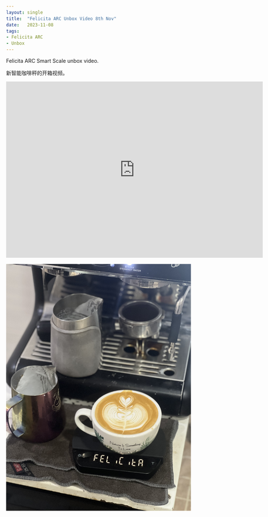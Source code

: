 ```yaml
---
layout: single
title:  "Felicita ARC Unbox Video 8th Nov"
date:   2023-11-08
tags:
- Felicita ARC 
- Unbox
---
```



Felicita ARC Smart Scale unbox video.

新智能咖啡秤的开箱视频。


<div class="embed-container">
  <iframe
      src="https://www.youtube.com/embed/RRdOLvll5RQ"
      width="700"
      height="480"
      frameborder="0"
      allowfullscreen="true">
  </iframe>
</div>


![](/assets/img/2023/11/08/IMG_9726.jpg)

